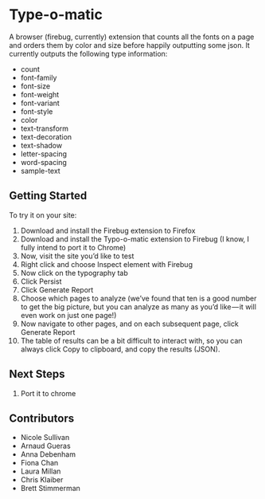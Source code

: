 Type-o-matic
============

A browser (firebug, currently) extension that counts all the fonts on a page and orders them by color and size before happily outputting some json. It currently outputs the following type information:

* count	
* font-family	
* font-size	
* font-weight	
* font-variant	
* font-style	
* color	
* text-transform	
* text-decoration	
* text-shadow	
* letter-spacing	
* word-spacing	
* sample-text

Getting Started
---------------
To try it on your site:

1. Download and install the Firebug extension to Firefox
2. Download and install the Typo-o-matic extension to Firebug (I know, I fully intend to port it to Chrome)
3. Now, visit the site you’d like to test 
4. Right click and choose Inspect element with Firebug
5. Now click on the typography tab
6. Click Persist
7. Click Generate Report
8. Choose which pages to analyze (we’ve found that ten is a good number to get the big picture, but you can analyze as many as you’d like — it will even work on just one page!)
9. Now navigate to other pages, and on each subsequent page, click Generate Report
10. The table of results can be a bit difficult to interact with, so you can always click Copy to clipboard, and copy the results (JSON).

Next Steps
----------

1. Port it to chrome

Contributors
------------
* Nicole Sullivan
* Arnaud Gueras
* Anna Debenham
* Fiona Chan
* Laura Millan
* Chris Klaiber
* Brett Stimmerman
